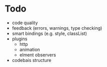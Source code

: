 # Todo

- code quality
- feedback (errors, warnings, type checking)
- smart bindings (e.g. style, classList)
- plugins
    - http
    - animation
    - elment observers
- codebais structure
